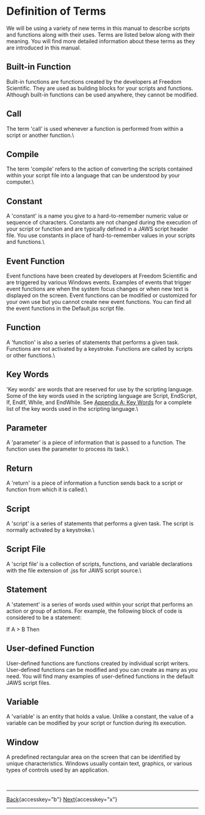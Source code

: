 # Definition of Terms

We will be using a variety of new terms in this manual to describe
scripts and functions along with their uses. Terms are listed below
along with their meaning. You will find more detailed information about
these terms as they are introduced in this manual.

## Built-in Function

Built-in functions are functions created by the developers at Freedom
Scientific. They are used as building blocks for your scripts and
functions. Although built-in functions can be used anywhere, they cannot
be modified.

## Call

The term \'call\' is used whenever a function is performed from within a
script or another function.\

## Compile

The term \'compile\' refers to the action of converting the scripts
contained within your script file into a language that can be understood
by your computer.\

## Constant

A \'constant\' is a name you give to a hard-to-remember numeric value or
sequence of characters. Constants are not changed during the execution
of your script or function and are typically defined in a JAWS script
header file. You use constants in place of hard-to-remember values in
your scripts and functions.\

## Event Function

Event functions have been created by developers at Freedom Scientific
and are triggered by various Windows events. Examples of events that
trigger event functions are when the system focus changes or when new
text is displayed on the screen. Event functions can be modified or
customized for your own use but you cannot create new event functions.
You can find all the event functions in the Default.jss script file.

## Function

A \'function\' is also a series of statements that performs a given
task. Functions are not activated by a keystroke. Functions are called
by scripts or other functions.\

## Key Words

\'Key words\' are words that are reserved for use by the scripting
language. Some of the key words used in the scripting language are
Script, EndScript, If, EndIf, While, and EndWhile. See [Appendix A: Key
Words](Appendix_A.htm) for a complete list of the key words used in the
scripting language.\

## Parameter

A \'parameter\' is a piece of information that is passed to a function.
The function uses the parameter to process its task.\

## Return

A \'return\' is a piece of information a function sends back to a script
or function from which it is called.\

## Script

A \'script\' is a series of statements that performs a given task. The
script is normally activated by a keystroke.\

## Script File

A \'script file\' is a collection of scripts, functions, and variable
declarations with the file extension of .jss for JAWS script source.\

## Statement

A \'statement\' is a series of words used within your script that
performs an action or group of actions. For example, the following block
of code is considered to be a statement:

If A \> B Then

## User-defined Function

User-defined functions are functions created by individual script
writers. User-defined functions can be modified and you can create as
many as you need. You will find many examples of user-defined functions
in the default JAWS script files.

## Variable

A \'variable\' is an entity that holds a value. Unlike a constant, the
value of a variable can be modified by your script or function during
its execution.

## Window

A predefined rectangular area on the screen that can be identified by
unique characteristics. Windows usually contain text, graphics, or
various types of controls used by an application.

 

  ---------------------------------------------------------- -- ----------------------------------------------------
  [Back](javascript:window.history.go(-1);){accesskey="b"}      [Next](02-0_TheKeyboardManager.htm){accesskey="x"}
  ---------------------------------------------------------- -- ----------------------------------------------------
